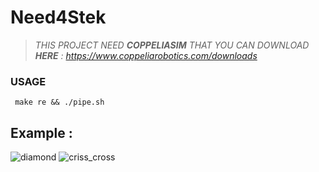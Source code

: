 # Need4Stek
>*THIS PROJECT NEED **COPPELIASIM** THAT YOU CAN DOWNLOAD **HERE** :
     https://www.coppeliarobotics.com/downloads*
### USAGE 
     make re && ./pipe.sh
## Example :
![diamond](https://user-images.githubusercontent.com/65111947/82325880-3c323680-99dc-11ea-8039-fd3267d78051.gif)
![criss_cross](https://user-images.githubusercontent.com/65111947/82326453-23765080-99dd-11ea-8635-1a0cc2cd9195.gif)
